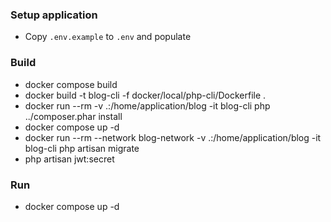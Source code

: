 ### Setup application
- Copy `.env.example` to `.env` and populate

### Build
- docker compose build
- docker build -t blog-cli -f docker/local/php-cli/Dockerfile .
- docker run --rm -v .:/home/application/blog -it blog-cli php ../composer.phar install
- docker compose up -d
- docker run --rm --network blog-network -v .:/home/application/blog -it blog-cli php artisan migrate
- php artisan jwt:secret

### Run
- docker compose up -d
